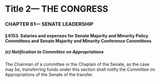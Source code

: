 
# Title 2— THE CONGRESS
### CHAPTER 61— SENATE LEADERSHIP
#### § 6153. Salaries and expenses for Senate Majority and Minority Policy Committees and Senate Majority and Minority Conference Committees
##### (e) Notification to Committee on Appropriations

The Chairman of a committee or the Chaplain of the Senate, as the case may be, transferring funds under this section shall notify the Committee on Appropriations of the Senate of the transfer.
